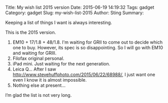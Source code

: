 Title: My wish list 2015 version
Date: 2015-06-19 14:19:32
Tags: gadget
Category: gadget
Slug: my-wish-list-2015
Author: Sting
Summary:

Keeping a list of things I want is always interesting.

This is the 2015 version.

1. EM10 + 17/1.8 + 48/1.8. I'm waiting for GRII to come out to decide which one to buy. However, its spec is so disappointing. So I will go with EM10 and waiting for GRIII.
1. Filofax original personal. 
1. iPad mini. Just waiting for the next generation.
1. Leica Q... After I saw http://www.stevehuffphoto.com/2015/06/22/68988/, I just want one even I know it is almost impossible.
1. Nothing else at present… 

I’m glad the list is not very long.

